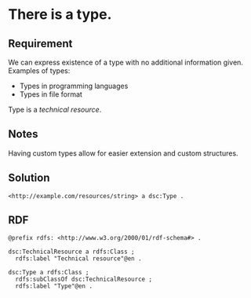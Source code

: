# There is a type.

## Requirement
We can express existence of a type with no additional information given.
Examples of types:
- Types in programming languages
- Types in file format

Type is a _technical resource_.

## Notes
Having custom types allow for easier extension and custom structures.

## Solution
```Turtle
<http://example.com/resources/string> a dsc:Type .
```

## RDF
```Turtle
@prefix rdfs: <http://www.w3.org/2000/01/rdf-schema#> .

dsc:TechnicalResource a rdfs:Class ;
  rdfs:label "Technical resource"@en .

dsc:Type a rdfs:Class ;
  rdfs:subClassOf dsc:TechnicalResource ;
  rdfs:label "Type"@en .
```

